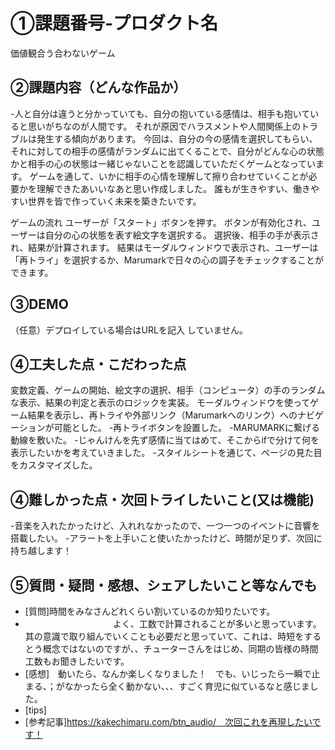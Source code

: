 # ①課題番号-プロダクト名
価値観合う合わないゲーム

## ②課題内容（どんな作品か）
-人と自分は違うと分かっていても、自分の抱いている感情は、相手も抱いていると思いがちなのが人間です。
それが原因でハラスメントや人間関係上のトラブルは発生する傾向があります。
今回は、自分の今の感情を選択してもらい、それに対しての相手の感情がランダムに出てくることで、自分がどんな心の状態かと相手の心の状態は一緒じゃないことを認識していただくゲームとなっています。
ゲームを通して、いかに相手の心情を理解して擦り合わせていくことが必要かを理解できたあいいなあと思い作成しました。
誰もが生きやすい、働きやすい世界を皆で作っていく未来を築きたいです。

ゲームの流れ
ユーザーが「スタート」ボタンを押す。
ボタンが有効化され、ユーザーは自分の心の状態を表す絵文字を選択する。
選択後、相手の手が表示され、結果が計算されます。
結果はモーダルウィンドウで表示され、ユーザーは「再トライ」を選択するか、Marumarkで日々の心の調子をチェックすることができます。


## ③DEMO
（任意）デプロイしている場合はURLを記入
していません。

## ④工夫した点・こだわった点
変数定義、ゲームの開始、絵文字の選択、相手（コンピュータ）の手のランダムな表示、結果の判定と表示のロジックを実装。
モーダルウィンドウを使ってゲーム結果を表示し、再トライや外部リンク（Marumarkへのリンク）へのナビゲーションが可能とした。
-再トライボタンを設置した。
-MARUMARKに繋げる動線を敷いた。
-じゃんけんを先ず感情に当てはめて、そこからifで分けて何を表示したいかを考えていきました。
-スタイルシートを通じて、ページの見た目をカスタマイズした。

## ④難しかった点・次回トライしたいこと(又は機能)
-音楽を入れたかったけど、入れれなかったので、一つ一つのイベントに音響を搭載したい。
-アラートを上手いこと使いたかったけど、時間が足りず、次回に持ち越します！

## ⑤質問・疑問・感想、シェアしたいこと等なんでも
- [質問]時間をみなさんどれくらい割いているのか知りたいです。
- 　　　　　　　　　　よく、工数で計算されることが多いと思っています。其の意識で取り組んでいくことも必要だと思っていて、これは、時短をするとう概念ではないのですが、、チューターさんをはじめ、同期の皆様の時間工数もお聞きしたいです。
- [感想]　動いたら、なんか楽しくなりました！　でも、いじったら一瞬で止まる、；がなかったら全く動かない、、、すごく育児に似ているなと感じました。
- [tips]
- [参考記事]https://kakechimaru.com/btn_audio/　次回これを再現したいです！
